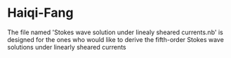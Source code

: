 # Haiqi-Fang
The file named 'Stokes wave solution under linealy sheared currents.nb' is designed for the ones who would like to derive the fifth-order Stokes wave solutions under linearly sheared currents 
